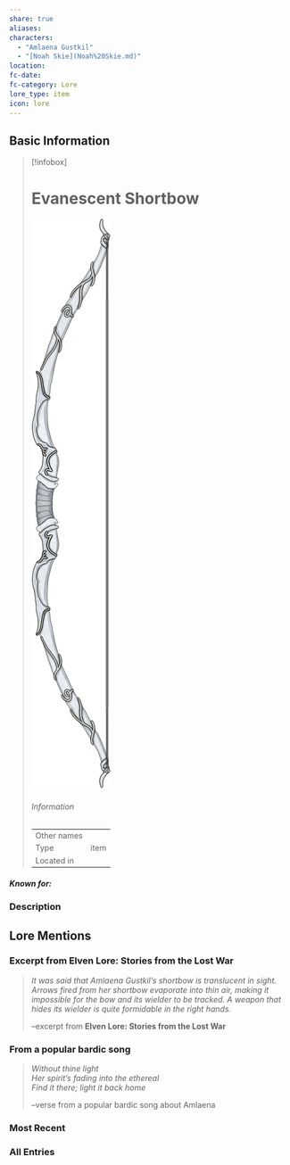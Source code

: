 ```yaml
---
share: true
aliases: 
characters:
  - "Amlaena Gustkil"
  - "[Noah Skie](Noah%20Skie.md)"
location: 
fc-date: 
fc-category: Lore
lore_type: item
icon: lore
---
```

## Basic Information
> [!infobox]
> # Evanescent Shortbow
>   
> ![cover hsmall](../zzz_attachments/Translucent%20Shortbow.png)
> ###### Information
> |   |  |
> | ---- | ---- |
> | Other names | |
> | Type|item|
> | Located in | |
##### Known for:
### Description
## Lore Mentions
### Excerpt from **Elven Lore: Stories from the Lost War**
> _It was said that Amlaena Gustkil’s shortbow is translucent in sight. Arrows fired from her shortbow evaporate into thin air, making it impossible for the bow and its wielder to be tracked. A weapon that hides its wielder is quite formidable in the right hands._
>
>–excerpt from **Elven Lore: Stories from the Lost War**
### From a popular bardic song
>_Without thine light  
Her spirit’s fading into the ethereal  
Find it there; light it back home_
>
>–verse from a popular bardic song about Amlaena
### Most Recent

### All Entries
